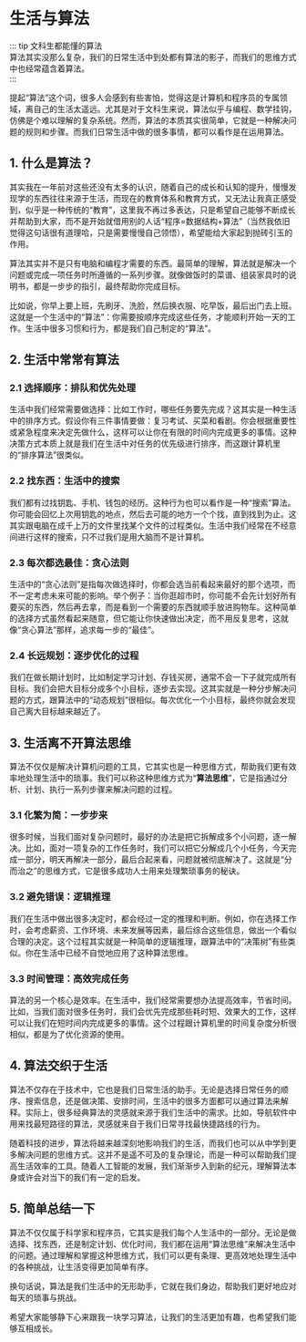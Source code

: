 # 生活与算法

::: tip 文科生都能懂的算法  
算法其实没那么复杂，我们的日常生活中到处都有算法的影子，而我们的思维方式中也经常蕴含着算法。  
:::

提起“算法”这个词，很多人会感到有些害怕，觉得这是计算机和程序员的专属领域，离自己的生活太遥远。尤其是对于文科生来说，算法似乎与编程、数学挂钩，仿佛是个难以理解的复杂系统。然而，算法的本质其实很简单，它就是一种解决问题的规则和步骤。而我们日常生活中做的很多事情，都可以看作是在运用算法。

## 1. 什么是算法？

其实我在一年前对这些还没有太多的认识，随着自己的成长和认知的提升，慢慢发现学的东西往往来源于生活，而现在的教育体系和教育方式，又无法让我真正感受到，似乎是一种传统的“教育”，这里我不再过多表达，只是希望自己能够不断成长并帮助到大家，而不是开始就借用别的人话“程序=数据结构+算法”（当然我依旧觉得这句话很有道理哈，只是需要慢慢自己领悟），希望能给大家起到抛砖引玉的作用。

算法其实并不是只有电脑和编程才需要的东西。最简单的理解，算法就是解决一个问题或完成一项任务时所遵循的一系列步骤。就像做饭时的菜谱、组装家具时的说明书，都是一步步的指引，最终帮助你完成目标。

比如说，你早上要上班，先刷牙、洗脸，然后换衣服、吃早饭，最后出门去上班。这就是一个生活中的“算法”：你需要按顺序完成这些任务，才能顺利开始一天的工作。生活中很多习惯和行为，都是我们自己制定的“算法”。

## 2. 生活中常常有算法

### 2.1 选择顺序：排队和优先处理
生活中我们经常需要做选择：比如工作时，哪些任务要先完成？这其实是一种生活中的排序方式。假设你有三件事情要做：复习考试、买菜和看剧。你会根据重要性或紧急程度来决定先做什么，这样可以让你在有限的时间内完成更多的事情。这种决策方式本质上就是我们在生活中对任务的优先级进行排序，而这跟计算机里的“排序算法”很类似。

### 2.2 找东西：生活中的搜索
我们都有过找钥匙、手机、钱包的经历。这种行为也可以看作是一种“搜索”算法。你可能会回忆上次用钥匙的地点，然后去可能的地方一个个找，直到找到为止。这其实跟电脑在成千上万的文件里找某个文件的过程类似。生活中我们经常在不经意间进行这样的搜索，只不过我们是用大脑而不是计算机。

### 2.3 每次都选最佳：贪心法则
生活中的“贪心法则”是指每次做选择时，你都会选当前看起来最好的那个选项，而不一定考虑未来可能的影响。举个例子：当你逛超市时，你可能不会先计划好所有要买的东西，然后再去拿，而是看到一个需要的东西就顺手放进购物车。这种简单的选择方式虽然看起来随意，但它能让你快速做出决定，而不用反复思考，这就像“贪心算法”那样，追求每一步的“最佳”。

### 2.4 长远规划：逐步优化的过程
我们在做长期计划时，比如制定学习计划、存钱买房，通常不会一下子就完成所有目标。我们会把大目标分成多个小目标，逐步去实现。这其实就是一种分步解决问题的方式，跟算法中的“动态规划”很相似。每次优化一个小目标，最终你就会发现自己离大目标越来越近了。

## 3. 生活离不开算法思维

算法不仅仅是解决计算机问题的工具，它其实也是一种思维方式，帮助我们更有效率地处理生活中的琐事。我们可以称这种思维方式为“**算法思维**”，它是指通过分析、计划、执行一系列步骤来解决问题的过程。

### 3.1 化繁为简：一步步来
很多时候，当我们面对复杂问题时，最好的办法是把它拆解成多个小问题，逐一解决。比如，面对一项复杂的工作任务时，我们可以把它分解成几个小任务，今天完成一部分，明天再解决一部分，最后合起来看，问题就被彻底解决了。这就是“分而治之”的思维方式，它是很多成功人士用来处理繁琐事务的秘诀。

### 3.2 避免错误：逻辑推理
我们在生活中做出很多决定时，都会经过一定的推理和判断。例如，你在选择工作时，会考虑薪资、工作环境、未来发展等因素，最后综合这些信息，做出一个看似合理的决定。这个过程其实就是一种简单的逻辑推理，跟算法中的“决策树”有些类似。你在生活中已经不自觉地应用了这种算法思维。

### 3.3 时间管理：高效完成任务
算法的另一个核心是效率。在生活中，我们经常需要想办法提高效率，节省时间。比如，当我们面对很多任务时，我们会优先完成那些耗时短、效果大的工作，这样可以让我们在短时间内完成更多的事情。这个过程跟计算机里的时间复杂度分析很相似，都是为了优化资源的使用。

## 4. 算法交织于生活

算法不仅存在于技术中，它也是我们日常生活的助手。无论是选择日常任务的顺序、搜索信息，还是做决策、安排时间，生活中的很多方面都可以通过算法来解释。实际上，很多经典算法的灵感就来源于我们生活中的需求。比如，导航软件中用来找最短路径的算法，灵感就来自于我们日常寻找最快捷路线的行为。

随着科技的进步，算法将越来越深刻地影响我们的生活，而我们也可以从中学到更多解决问题的思维方式。这并不是遥不可及的复杂理论，而是一种可以帮助我们提高生活效率的工具。随着人工智能的发展，我们渐渐步入到新的纪元，理解算法本身或许会对当下的我们有一定的启发。

## 5. 简单总结一下

算法不仅仅属于科学家和程序员，它其实是我们每个人生活中的一部分。无论是做选择、找东西，还是制定计划、优化时间，我们都在运用“算法思维”来解决生活中的问题。通过理解和掌握这种思维方式，我们可以更有条理、更高效地处理生活中的各种挑战，让生活变得更加简单有序。

换句话说，算法是我们生活中的无形助手，它就在我们身边，帮助我们更好地应对每天的琐事与挑战。

希望大家能够静下心来跟我一块学习算法，让我们的生活更加有趣，也希望我们能够互相成长。